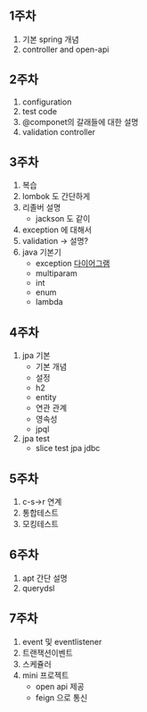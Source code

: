 ## 1주차
1. 기본 spring 개념
1. controller and open-api

## 2주차
1. configuration
1. test code
1. @componet의 갈래들에 대한 설명
1. validation controller

## 3주차
 1. 복습
 1. lombok 도 간단하게
 1. 리졸버 설명
     + jackson 도 같이
 1. exception 에 대해서
 1. validation -> 설명?
 1. java 기본기
     + exception [다이어그램](https://reference-m1.tistory.com/246)
     + multiparam
     + int
     + enum
     + lambda

## 4주차
1. jpa 기본
    + 기본 개념
    + 설정
    + h2
    + entity
    + 연관 관계
    + 영속성
    + jpql
1. jpa test
    + slice test jpa jdbc

## 5주차
1. c-s->r 연계
1. 통합테스트
1. 모킹테스트


## 6주차
1. apt 간단 설명
1. querydsl

## 7주차
1. event 및 eventlistener
1. 트랜잭션이벤트
1. 스케쥴러
1. mini 프로젝트
    + open api 제공
    + feign 으로 통신

